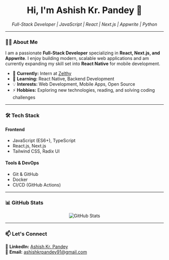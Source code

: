 <h1 align="center">Hi, I'm Ashish Kr. Pandey 👋</h1>
<p align="center">
  <em>Full-Stack Developer | JavaScript | React | Next.js | Appwrite | Python</em>
</p>

---

### 👨‍💻 About Me

I am a passionate **Full-Stack Developer** specializing in **React, Next.js, and Appwrite**. I enjoy building modern, scalable web applications and am currently expanding my skill set into **React Native** for mobile development.

- 💼 **Currently:** Intern at [Zelthy](https://zelthy.com)  
- 🌱 **Learning:** React Native, Backend Development  
- 💡 **Interests:** Web Development, Mobile Apps, Open Source  
- ⚡ **Hobbies:** Exploring new technologies, reading, and solving coding challenges  

---

### 🛠️ Tech Stack

#### **Frontend**
- JavaScript (ES6+), TypeScript  
- React.js, Next.js    
- Tailwind CSS, Radix UI
  
#### **Tools & DevOps**
- Git & GitHub  
- Docker  
- CI/CD (GitHub Actions)  

---

### 📊 GitHub Stats

<p align="center">
  <img src="https://github-readme-stats.vercel.app/api?username=ashishkpandey91&show_icons=true&theme=radical" alt="GitHub Stats" />
</p>

---

### 📫 Let's Connect

💼 **LinkedIn:** [Ashish Kr. Pandey](https://www.linkedin.com/in/ashishkpandey91)  
📧 **Email:** ashishkrpandey91@gmail.com  

